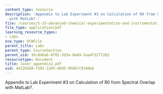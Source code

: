 ```yaml
---
content_type: resource
description: 'Appendix to Lab Experiment #3 on Calculation of R0 from Spectral Overlap
  with MatLab?.'
file: /courses/5-33-advanced-chemical-experimentation-and-instrumentation-fall-2007/441262b8f19212d5db65956b7c934deb_laser_appendix2.pdf
file_type: application/pdf
learning_resource_types:
- Labs
ocw_type: OCWFile
parent_title: Labs
parent_type: CourseSection
parent_uid: 35c8d0a6-0701-3d3a-8a04-5aa4f3177282
resourcetype: Document
title: laser_appendix2.pdf
uid: 441262b8-f192-12d5-db65-956b7c934deb
---
```

Appendix to Lab Experiment #3 on Calculation of R0 from Spectral Overlap with MatLab?.

